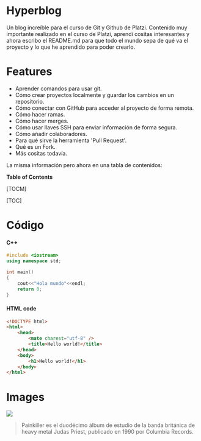 # Hyperblog
Un blog increíble para el curso de Git y Github de Platzi.
Contenido muy importante realizado en el curso de Platzi, aprendí cositas interesantes y ahora
escribo el README.md para que todo el mundo sepa de qué va el proyecto y lo que he aprendido 
para poder crearlo.

# Features
- Aprender comandos para usar git.
- Cómo crear proyectos localmente y guardar los cambios en un repositorio.
- Cómo conectar con GitHub para acceder al proyecto de forma remota.
- Cómo hacer ramas.
- Cómo hacer merges.
- Cómo usar llaves SSH para enviar información de forma segura.
- Cómo añadir colaboradores.
- Para qué sirve la herramienta 'Pull Request'.
- Qué es un Fork.
- Más cositas todavía.

La misma información pero ahora en una tabla de contenidos: 

**Table of Contents**

[TOCM]

[TOC]

Código
=============

#### C++

```cpp
#include <iostream>
using namespace std;

int main()
{
    cout<<"Hola mundo"<<endl;
    return 0;
}
```

#### HTML code

```html
<!DOCTYPE html>
<html>
    <head>
        <mate charest="utf-8" />
        <title>Hello world!</title>
    </head>
    <body>
        <h1>Hello world!</h1>
    </body>
</html>
```

Images
=============

![](https://images-na.ssl-images-amazon.com/images/I/81XNEZ7MtJL._AC_SL1500_.jpg)
> Painkiller es el duodécimo álbum de estudio de la banda británica de heavy metal Judas Priest, publicado en 1990 por Columbia Records.
